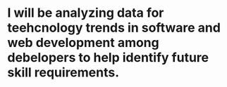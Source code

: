 # I will be analyzing data for teehcnology trends in software and web development among debelopers to help identify future skill requirements.
